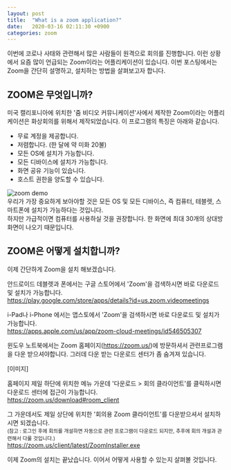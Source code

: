 ```yaml
---
layout: post
title:  "What is a zoom application?"
date:   2020-03-16 02:11:30 +0900
categories: zoom
---
```

이번에 코로나 사태와 관련해서 많은 사람들이 원격으로 회의를 진행합니다. 
이런 상황에서 요즘 많이 언급되는 Zoom이라는 어플리케이션이 있습니다. 
이번 포스팅에서는 Zoom을 간단히 설명하고, 설치하는 방법을 살펴보고자 합니다. 

ZOOM은 무엇입니까?
---

미국 캘리포니아에 위치한 '줌 비디오 커뮤니케이션'사에서 제작한 Zoom이라는 어플리케이션은 화상회의를 위해서 제작되었습니다. 
이 프로그램의 특징은 아래와 같습니다.

- 무료 계정을 제공합니다.
- 저렴합니다. (한 달에 약 미화 20불)
- 모든 OS에 설치가 가능합니다.
- 모든 디바이스에 설치가 가능합니다.
- 화면 공유 기능이 있습니다.
- 호스트 권한을 양도할 수 있습니다.

![zoom demo](/kys/assets/img/2020-03-16-post-01.png)   
우리가 가장 중요하게 보아야할 것은 모든 OS 및 모든 디바이스, 즉 컴퓨터, 테블렛, 스마트폰에 설치가 가능하다는 것입니다.   
하지만 가급적이면 컴퓨터를 사용하실 것을 권장합니다. 
한 화면에 최대 30개의 상대방 화면이 나오기 때문입니다.
  
ZOOM은 어떻게 설치합니까?
---

이제 간단하게 Zoom을 설치 해보겠습니다.

안드로이드 데블렛과 폰에서는 구글 스토어에서 'Zoom'을 검색하시면 바로 다운로드 및 설치가 가능합니다.   
https://play.google.com/store/apps/details?id=us.zoom.videomeetings

i-Pad나 i-Phone 에서는 앱스토에서 'Zoom'을 검색하시면 바로 다운로드 및 설치가 가능합니다.   
https://apps.apple.com/us/app/zoom-cloud-meetings/id546505307

윈도우 노트북에서는 Zoom 홈페이지(https://zoom.us/)에 방문하셔서 관련프로그램을 다운 받으셔야합니다.
그러데 다운 받는 다운로드 센터가 좀 숨겨져 있습니다. 

[이미지]

홈페이지 제일 하단에 위치한 메뉴 가운데 '다운로드 > 회의 클라이언트'를 클릭하시면 다운로드 센터에 접근이 가능합니다.  
https://zoom.us/download#room_client

그 가운데서도 제일 상단에 위치한 '회의용 Zoom 클라이언트'를 다운받으셔서 설치하시면 되겠습니다.  
<small>
(참고 : 로그인 후에 회의를 개설하면 자동으로 관련 프로그램이 다운로드 되지만, 추후에 회의 개설과 관련해서 다룰 것입니다.)
</small>  
https://zoom.us/client/latest/ZoomInstaller.exe

이제 Zoom의 설치는 끝났습니다. 이어서 어떻게 사용할 수 있는지 살펴볼 것입니다.